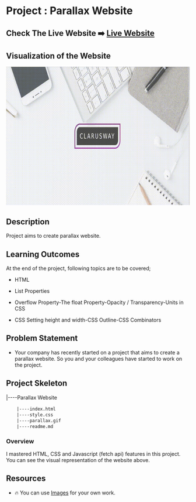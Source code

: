 # Project : Parallax Website

## Check The Live Website ➡️ [Live Website](https://parallaxpageproject.netlify.app/)

## Visualization of the Website

![Form](https://github.com/SkyCooper/Parallax-Website/blob/main/parallax.gif)

## Description
Project aims to create parallax website.

## Learning Outcomes

At the end of the project, following topics are to be covered;

- HTML 

- List Properties

- Overflow Property-The float Property-Opacity / Transparency-Units in CSS

- CSS Setting height and width-CSS Outline-CSS Combinators

   
## Problem Statement

- Your company has recently started on a project that aims to create a parallax website. So you and your colleagues have started to work on the project.


## Project Skeleton 

|----Parallax Website

        |----index.html  
        |----style.css   
        |----parallax.gif
        |----readme.md 


### Overview
I mastered HTML, CSS and Javascript (fetch api) features in this project. You can see the visual representation of the website above.


## Resources

- 🔥 You can use [Images](./images) for your own work.





